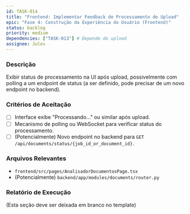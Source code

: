 ```yaml
---
id: TASK-014
title: "Frontend: Implementar Feedback de Processamento de Upload"
epic: "Fase 4: Construção da Experiência do Usuário (Frontend)"
status: backlog
priority: medium
dependencies: ["TASK-013"] # Depende do upload
assignee: Jules
---
```


### Descrição

Exibir status de processamento na UI após upload, possivelmente com polling a um endpoint de status (a ser definido, pode precisar de um novo endpoint no backend).

### Critérios de Aceitação

- [ ] Interface exibe "Processando..." ou similar após upload.
- [ ] Mecanismo de polling ou WebSocket para verificar status do processamento.
- [ ] (Potencialmente) Novo endpoint no backend para `GET /api/documents/status/{job_id_or_document_id}`.

### Arquivos Relevantes

* `frontend/src/pages/AnalisadorDocumentosPage.tsx`
* (Potencialmente) `backend/app/modules/documents/router.py`

### Relatório de Execução

(Esta seção deve ser deixada em branco no template)
